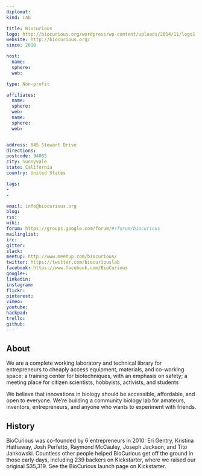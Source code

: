 ```yaml
---
diplomat:
kind: Lab

title: Biocurious
logo: http://biocurious.org/wordpress/wp-content/uploads/2014/11/logo1.png
website: http://biocurious.org/
since: 2010

host:
  name:
  sphere:
  web:

type: Non-profit

affiliates:
  name:
  sphere:
  web:
  name:
  sphere:
  web:


address: 845 Stewart Drive
directions:
postcode: 94085
city: Sunnyvale
state: California
country: United States

tags:
-
-

email: info@biocurious.org
blog:
rss:
wiki:
forum: https://groups.google.com/forum/#!forum/biocurious
mailinglist:
irc:
gitter:
slack:
meetup: http://www.meetup.com/biocurious/
twitter: https://twitter.com/biocuriouslab
facebook: https://www.facebook.com/BioCurious
google+:
linkedin:
instagram:
flickr:
pinterest:
vimeo:
youtube:
hackpad:
trello:
github:
---
```



## About
We are a complete working laboratory and technical library for entrepreneurs to cheaply access equipment, materials, and co-working space; a training center for biotechniques, with an emphasis on safety; a meeting place for citizen scientists, hobbyists, activists, and students

We believe that innovations in biology should be accessible, affordable, and open to everyone.
We’re building a community biology lab for amateurs, inventors, entrepreneurs, and anyone who wants to experiment with friends.

## History
BioCurious was co-founded by 6 entrepreneurs in 2010: Eri Gentry, Kristina Hathaway, Josh Perfetto, Raymond McCauley, Joseph Jackson, and Tito Jankowski. Countless other people helped BioCurious get off the ground in those early days, including 239 backers on Kickstarter, where we raised our original $35,319. See the BioCurious launch page on Kickstarter.
